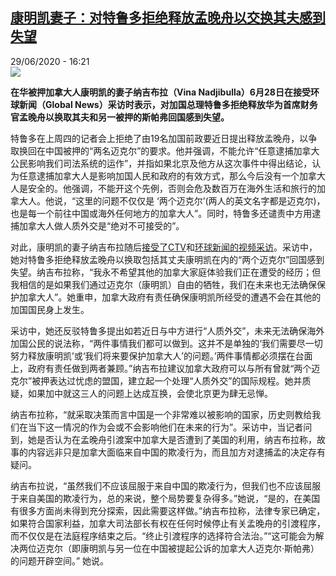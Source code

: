<!--1593442601000-->
[康明凯妻子：对特鲁多拒绝释放孟晚舟以交换其夫感到失望](http://www.rfi.fr//cn/%E6%94%BF%E6%B2%BB/20200629-%E5%BA%B7%E6%98%8E%E5%87%AF%E5%A6%BB%E5%AD%90-%E5%AF%B9%E7%89%B9%E9%B2%81%E5%A4%9A%E6%8B%92%E7%BB%9D%E9%87%8A%E6%94%BE%E5%AD%9F%E6%99%9A%E8%88%9F%E4%BB%A5%E4%BA%A4%E6%8D%A2%E5%85%B6%E5%A4%AB%E6%84%9F%E5%88%B0%E5%A4%B1%E6%9C%9B)
------

<div>29/06/2020 - 16:21</div><img src="https://s.rfi.fr/media/display/f22cca80-ba0d-11ea-9706-005056bf87d6/w:310/p:16x9/3ce55008-b72c-11ea-b33c-02fe89184577.jpg"><p><strong>在华被押加拿大人康明凯的妻子纳吉布拉（Vina Nadjibulla）6月28日在接受环球新闻（Global News）采访时表示，对加国总理特鲁多拒绝释放华为首席财务官孟晚舟以换取其夫和另一被押的斯帕弗回国感到失望。</strong></p><div class="t-content__body u-clearfix"><div class="m-interstitial"></div><p>特鲁多在上周四的记者会上拒绝了由19名加国前政要近日提出释放孟晚舟，以争取换回在中国被押的“两名迈克尔”的要求。他并强调，不能允许“任意逮捕加拿大公民影响我们司法系统的运作”，并指如果北京及他方从这次事件中得出结论，认为任意逮捕加拿大人是影响加国人民和政府的有效方式，那么今后没有一个加拿大人是安全的。他强调，不能开这个先例，否则会危及数百万在海外生活和旅行的加拿大人。他说，“这里的问题不仅仅是 ‘两个迈克尔’(两人的英文名字都是迈克尔)，也是每一个前往中国或海外任何地方的加拿大人”。同时，特鲁多还谴责中方用逮捕加拿大人做人质外交是“绝对不可接受的”。</p><p>对此，康明凯的妻子纳吉布拉随后<a target="_blank" href="http://www.ctvnews.ca/politics/we-can-do-both-kovrig-s-wife-disappointed-by-pm-citing-need-to-protect-canadians-amid-calls-for-meng-s-release-1.5002266">接受了CTV</a>和<a target="_blank" href="http://globalnews.ca/video/7114567/detained-canadian-in-china-michael-kovrigs-wife-speaks-out">环球新闻的视频采访</a>。采访中，她对特鲁多拒绝释放孟晚舟以换取包括其丈夫康明凯在内的“两个迈克尔”回国感到失望。纳吉布拉称，“我永不希望其他的加拿大家庭体验我们正在遭受的经历；但我相信的是如果我们通过迈克尔（康明凯）自由的牺牲，我们在未来也无法确保保护加拿大人”。她重申，加拿大政府有责任确保康明凯所经受的遭遇不会在其他的加国国民身上发生。</p><p>采访中，她还反驳特鲁多提出如若近日与中方进行“人质外交”，未来无法确保海外加国公民的说法称，“两件事情我们都可以做到。这并不是单独的‘我们需要尽一切努力释放康明凯’或‘我们将来要保护加拿大人’的问题。’两件事情都必须摆在台面上，政府有责任做到两者兼顾。”纳吉布拉建议加拿大政府可以与所有曾就“两个迈克尔”被押表达过忧虑的盟国，建立起一个处理“人质外交”的国际规程。她并质疑，如果加中就这三人的问题上达成互换，会使北京更为肆无忌惮。</p><p>纳吉布拉称，“就采取决策而言中国是一个非常难以被影响的国家，历史则教给我们在当下这一情况的作为会或不会影响他们在未来的行为”。采访中，当记者问到，她是否认为在孟晚舟引渡案中加拿大是否遭到了美国的利用，纳吉布拉称，故事的内容远非只是加拿大面临来自中国的欺凌行为，而且加方对逮捕孟的决定存有疑问。</p><p>纳吉布拉说，“虽然我们不应该屈服于来自中国的欺凌行为，但我们也不应该屈服于来自美国的欺凌行为，总的来说，整个局势要复杂得多。”她说，“是的，在美国有很多方面尚未得到充分探索，因此需要这样做。”纳吉布拉称，法律专家已确定，如果符合国家利益，加拿大司法部长有权在任何时候停止有关孟晚舟的引渡程序，而不仅仅是在法庭程序结束之后。“终止引渡程序的选择符合法治。”“这可能会为解决两位迈克尔（即康明凯与另一位在中国被提起公诉的加拿大人迈克尔·斯帕弗）的问题开辟空间。” 她说。</p><p> </p><div class="o-self-promo o-self-promo--nl o-self-promo--hidden" data-selfpromo-newsletter></div><div class="o-self-promo o-self-promo--app o-self-promo--hidden" data-selfpromo-app></div></div>
